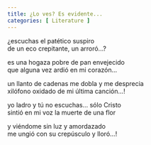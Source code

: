 ```yaml
---
title: ¿Lo ves? Es evidente...
categories: [ Literature ]
---
```


¿escuchas el patético suspiro<br>
de un eco crepitante, un arroró...?<br>

es una hogaza pobre de pan envejecido<br>
que alguna vez ardió en mi corazón...<br>

un llanto de cadenas me dobla y me desprecia<br>
xilófono oxidado de mi última canción...!<br>

yo ladro y tú no escuchas... sólo Cristo<br>
sintió en mi voz la muerte de una flor<br>

y viéndome sin luz y amordazado <br>
me ungió con su crepúsculo y lloró...!


